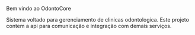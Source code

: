 Bem vindo ao OdontoCore

Sistema voltado para gerenciamento de clinicas odontologica. Este projeto contem a api para comunicação e integração com demais serviços.
